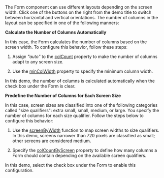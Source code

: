 The Form component can use different layouts depending on the screen width. Click one of the buttons on the right from the demo title to switch between horizontal and vertical orientations. The number of columns in the layout can be specified in one of the following manners:

**Calculate the Number of Columns Automatically**         

In this case, the Form calculates the number of columns based on the screen width. To configure this behavior, follow these steps:

1. Assign *"auto"* to the [colCount](/Documentation/ApiReference/UI_Components/dxForm/Configuration/#colCount) property to make the number of columns adapt to any screen size. 

1. Use the [minColWidth](/Documentation/ApiReference/UI_Components/dxForm/Configuration/#minColWidth) property to specify the minimum column width.

In this demo, the number of columns is calculated automatically when the check box under the Form is clear.

**Predefine the Number of Columns for Each Screen Size**       

In this case, screen sizes are classified into one of the following categories called "size qualifiers": extra small, small, medium, or large. You specify the number of columns for each size qualifier. Follow the steps below to configure this behavior:

1. Use the [screenByWidth](/Documentation/ApiReference/UI_Components/dxForm/Configuration/#screenByWidth) function to map screen widths to size qualifiers. In this demo, screens narrower than 720 pixels are classified as small; other screens are considered medium.

1. Specify the [colCountByScreen](/Documentation/ApiReference/UI_Components/dxForm/Configuration/#colCountByScreen) property to define how many columns a Form should contain depending on the available screen qualifiers. 

In this demo, select the check box under the Form to enable this configuration.
